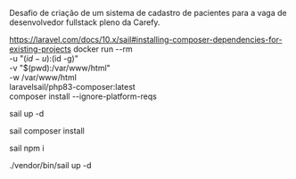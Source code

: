 Desafio de criação de um sistema de cadastro de pacientes para a vaga de desenvolvedor fullstack pleno da Carefy.

https://laravel.com/docs/10.x/sail#installing-composer-dependencies-for-existing-projects
docker run --rm \
    -u "$(id -u):$(id -g)" \
    -v "$(pwd):/var/www/html" \
    -w /var/www/html \
    laravelsail/php83-composer:latest \
    composer install --ignore-platform-reqs

sail up -d

sail composer install

sail npm i

./vendor/bin/sail up -d
